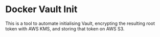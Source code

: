 # Docker Vault Init
This is a tool to automate initialising Vault, encrypting the resulting root token with AWS KMS, and storing that token on AWS S3.
